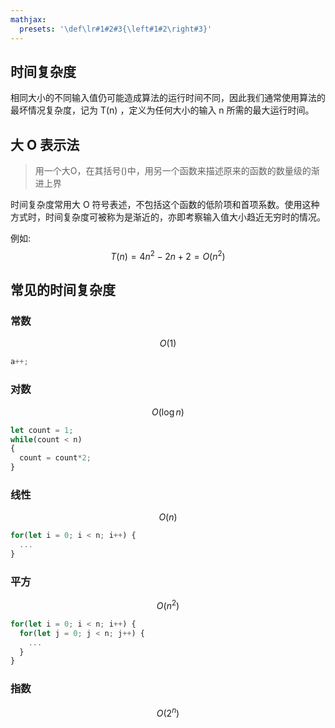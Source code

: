 ```yaml
---
mathjax:
  presets: '\def\lr#1#2#3{\left#1#2\right#3}'
---
```


## 时间复杂度
相同大小的不同输入值仍可能造成算法的运行时间不同，因此我们通常使用算法的最坏情况复杂度，记为 T(n) ，定义为任何大小的输入 n 所需的最大运行时间。

## 大 O 表示法
>用一个大O，在其括号()中，用另一个函数来描述原来的函数的数量级的渐进上界

时间复杂度常用大 O 符号表述，不包括这个函数的低阶项和首项系数。使用这种方式时，时间复杂度可被称为是渐近的，亦即考察输入值大小趋近无穷时的情况。

例如: $$T(n) = 4n^2 - 2n + 2 = O(n^2)$$ 

## 常见的时间复杂度
### 常数 
$$O(1)$$
```js
a++;
```

### 对数 
$$O(\log n)$$
```js
let count = 1;
while(count < n)
{
  count = count*2;
}

```
### 线性
$$O(n)$$
```js
for(let i = 0; i < n; i++) {
  ...
}
```

### 平方
$$O(n^2)$$
```js
for(let i = 0; i < n; i++) {
  for(let j = 0; j < n; j++) {
    ...
  }
}
```

### 指数
$$O(2^n)$$
